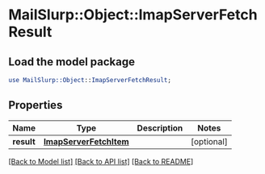 # MailSlurp::Object::ImapServerFetchResult

## Load the model package
```perl
use MailSlurp::Object::ImapServerFetchResult;
```

## Properties
Name | Type | Description | Notes
------------ | ------------- | ------------- | -------------
**result** | [**ImapServerFetchItem**](ImapServerFetchItem) |  | [optional] 

[[Back to Model list]](../README#documentation-for-models) [[Back to API list]](../README#documentation-for-api-endpoints) [[Back to README]](../README)


